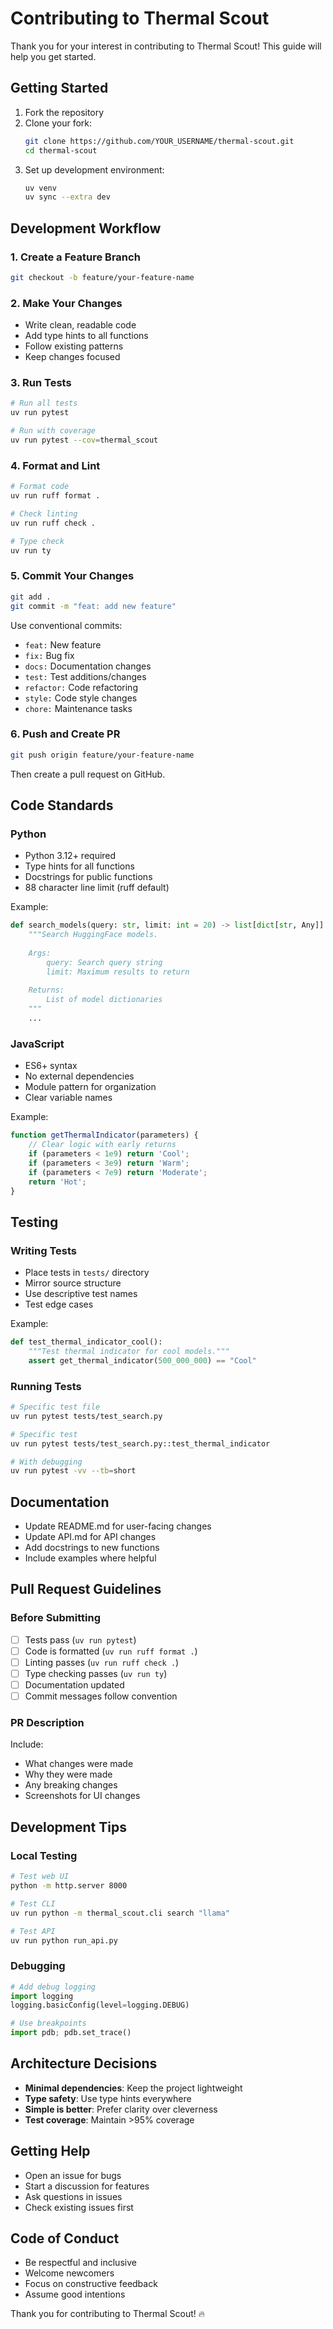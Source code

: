 # Contributing to Thermal Scout

Thank you for your interest in contributing to Thermal Scout! This guide will help you get started.

## Getting Started

1. Fork the repository
2. Clone your fork:
   ```bash
   git clone https://github.com/YOUR_USERNAME/thermal-scout.git
   cd thermal-scout
   ```
3. Set up development environment:
   ```bash
   uv venv
   uv sync --extra dev
   ```

## Development Workflow

### 1. Create a Feature Branch

```bash
git checkout -b feature/your-feature-name
```

### 2. Make Your Changes

- Write clean, readable code
- Add type hints to all functions
- Follow existing patterns
- Keep changes focused

### 3. Run Tests

```bash
# Run all tests
uv run pytest

# Run with coverage
uv run pytest --cov=thermal_scout
```

### 4. Format and Lint

```bash
# Format code
uv run ruff format .

# Check linting
uv run ruff check .

# Type check
uv run ty
```

### 5. Commit Your Changes

```bash
git add .
git commit -m "feat: add new feature"
```

Use conventional commits:
- `feat:` New feature
- `fix:` Bug fix
- `docs:` Documentation changes
- `test:` Test additions/changes
- `refactor:` Code refactoring
- `style:` Code style changes
- `chore:` Maintenance tasks

### 6. Push and Create PR

```bash
git push origin feature/your-feature-name
```

Then create a pull request on GitHub.

## Code Standards

### Python

- Python 3.12+ required
- Type hints for all functions
- Docstrings for public functions
- 88 character line limit (ruff default)

Example:
```python
def search_models(query: str, limit: int = 20) -> list[dict[str, Any]]:
    """Search HuggingFace models.
    
    Args:
        query: Search query string
        limit: Maximum results to return
        
    Returns:
        List of model dictionaries
    """
    ...
```

### JavaScript

- ES6+ syntax
- No external dependencies
- Module pattern for organization
- Clear variable names

Example:
```javascript
function getThermalIndicator(parameters) {
    // Clear logic with early returns
    if (parameters < 1e9) return 'Cool';
    if (parameters < 3e9) return 'Warm';
    if (parameters < 7e9) return 'Moderate';
    return 'Hot';
}
```

## Testing

### Writing Tests

- Place tests in `tests/` directory
- Mirror source structure
- Use descriptive test names
- Test edge cases

Example:
```python
def test_thermal_indicator_cool():
    """Test thermal indicator for cool models."""
    assert get_thermal_indicator(500_000_000) == "Cool"
```

### Running Tests

```bash
# Specific test file
uv run pytest tests/test_search.py

# Specific test
uv run pytest tests/test_search.py::test_thermal_indicator

# With debugging
uv run pytest -vv --tb=short
```

## Documentation

- Update README.md for user-facing changes
- Update API.md for API changes
- Add docstrings to new functions
- Include examples where helpful

## Pull Request Guidelines

### Before Submitting

- [ ] Tests pass (`uv run pytest`)
- [ ] Code is formatted (`uv run ruff format .`)
- [ ] Linting passes (`uv run ruff check .`)
- [ ] Type checking passes (`uv run ty`)
- [ ] Documentation updated
- [ ] Commit messages follow convention

### PR Description

Include:
- What changes were made
- Why they were made
- Any breaking changes
- Screenshots for UI changes

## Development Tips

### Local Testing

```bash
# Test web UI
python -m http.server 8000

# Test CLI
uv run python -m thermal_scout.cli search "llama"

# Test API
uv run python run_api.py
```

### Debugging

```python
# Add debug logging
import logging
logging.basicConfig(level=logging.DEBUG)

# Use breakpoints
import pdb; pdb.set_trace()
```

## Architecture Decisions

- **Minimal dependencies**: Keep the project lightweight
- **Type safety**: Use type hints everywhere
- **Simple is better**: Prefer clarity over cleverness
- **Test coverage**: Maintain >95% coverage

## Getting Help

- Open an issue for bugs
- Start a discussion for features
- Ask questions in issues
- Check existing issues first

## Code of Conduct

- Be respectful and inclusive
- Welcome newcomers
- Focus on constructive feedback
- Assume good intentions

Thank you for contributing to Thermal Scout! 🔥